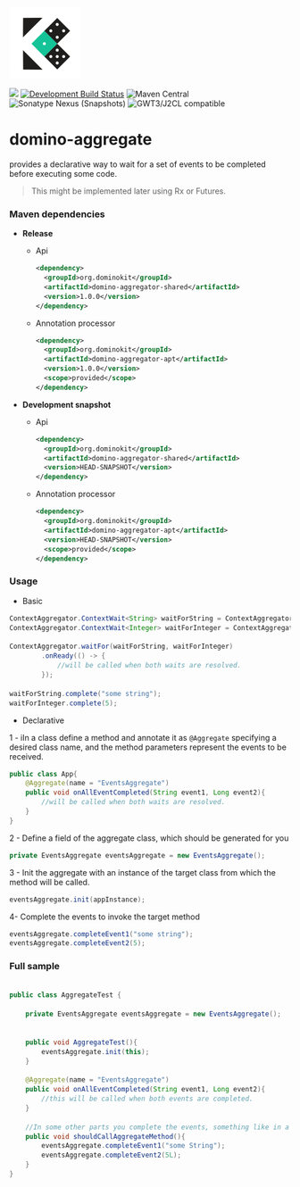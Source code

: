 
![logoimage](https://raw.githubusercontent.com/DominoKit/DominoKit.github.io/master/logo/128.png)

<a title="Gitter" href="https://gitter.im/DominoKit/domino"><img src="https://badges.gitter.im/Join%20Chat.svg"></a>
[![Development Build Status](https://github.com/DominoKit/domino-aggregator/actions/workflows/deploy.yaml/badge.svg?branch=develop)](https://github.com/DominoKit/domino-aggregator/actions/workflows/deploy.yaml/badge.svg?branch=develop)
![Maven Central](https://img.shields.io/badge/Release-1.0.2-green)
![Sonatype Nexus (Snapshots)](https://img.shields.io/badge/Snapshot-HEAD--SNAPSHOT-orange)
![GWT3/J2CL compatible](https://img.shields.io/badge/GWT3/J2CL-compatible-brightgreen.svg)

# domino-aggregate

provides a declarative way to wait for a set of events to be completed before executing some code.

> This might be implemented later using Rx or Futures.

### Maven dependencies

- **Release**

    - Api
 
        ```xml
        <dependency>
          <groupId>org.dominokit</groupId>
          <artifactId>domino-aggregator-shared</artifactId>
          <version>1.0.0</version>
        </dependency>
        
        ```
    - Annotation processor

        ```xml
        <dependency>
          <groupId>org.dominokit</groupId>
          <artifactId>domino-aggregator-apt</artifactId>
          <version>1.0.0</version>
          <scope>provided</scope>
        </dependency>
        ```

- **Development snapshot**

    - Api

        ```xml
        <dependency>
          <groupId>org.dominokit</groupId>
          <artifactId>domino-aggregator-shared</artifactId>
          <version>HEAD-SNAPSHOT</version>
        </dependency>
        
        ```
    - Annotation processor

        ```xml
        <dependency>
          <groupId>org.dominokit</groupId>
          <artifactId>domino-aggregator-apt</artifactId>
          <version>HEAD-SNAPSHOT</version>
          <scope>provided</scope>
        </dependency>
        ```
### Usage

- Basic

```java
ContextAggregator.ContextWait<String> waitForString = ContextAggregator.ContextWait.create();
ContextAggregator.ContextWait<Integer> waitForInteger = ContextAggregator.ContextWait.create();

ContextAggregator.waitFor(waitForString, waitForInteger)
        .onReady(() -> {
            //will be called when both waits are resolved.
        });

waitForString.complete("some string");
waitForInteger.complete(5);
```

- Declarative

 1 - iIn a class define a method and annotate it as `@Aggregate` specifying a desired class name, and the method parameters represent the events to be received.

```java
public class App{
    @Aggregate(name = "EventsAggregate")
    public void onAllEventCompleted(String event1, Long event2){
        //will be called when both waits are resolved.
    }
}

```

 2 - Define a field of the aggregate class, which should be generated for you

```java
private EventsAggregate eventsAggregate = new EventsAggregate();
```

 3 - Init the aggregate with an instance of the target class from which the method will be called.

```java
eventsAggregate.init(appInstance);
```

4- Complete the events to invoke the target method

```java
eventsAggregate.completeEvent1("some string");
eventsAggregate.completeEvent2(5);
```

### Full sample

```java

public class AggregateTest {

    private EventsAggregate eventsAggregate = new EventsAggregate();

    
    public void AggregateTest(){
        eventsAggregate.init(this);
    }

    @Aggregate(name = "EventsAggregate")
    public void onAllEventCompleted(String event1, Long event2){
        //this will be called when both events are completed.
    }

    //In some other parts you complete the events, something like in a success of failed rest call.
    public void shouldCallAggregateMethod(){
        eventsAggregate.completeEvent1("some String");
        eventsAggregate.completeEvent2(5L);
    }
}

```

